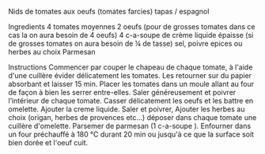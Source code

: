 Nids de tomates aux oeufs (tomates farcies)
tapas / espagnol

Ingredients
4 tomates moyennes
2 oeufs (pour de grosses tomates dans ce cas la on aura besoin de 4 oeufs)
4 c-a-soupe de crème liquide épaisse (si de grosses tomates on aura besoin de ¼ de tasse)
sel, poivre
epices ou herbes au choix
Parmesan

Instructions
Commencer par couper le chapeau de chaque tomate, à l'aide d'une cuillère évider délicatement les tomates.
Les retourner sur du papier absorbant et laisser 15 min.
Placer les tomates dans un moule allant au four de façon à bien les serrer entre-elles.
Saler généreusement et poivrer l’intérieur de chaque tomate.
Casser délicatement les oeufs et les battre en omelette. Ajouter la creme liquide.
Saler et poivrer, Ajouter les herbes au choix (origan, herbes de provences etc...) déposer dans chaque tomate une cuillère d'omelette.
Parsemer de parmesan (1 c-a-soupe ).
Enfourner dans un four préchauffé à 180 °C durant 20 min ou jusqu'à ce que la surface soit bien dorée et l'oeuf cuit.
